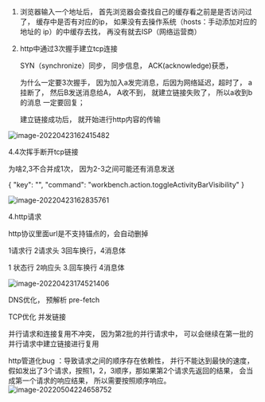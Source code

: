 1. 浏览器输入一个地址后， 首先浏览器会查找自己的缓存看之前是是否访问过了， 缓存中是否有对应的ip， 如果没有去操作系统（hosts：手动添加对应的地址的 ip）的中缓存去找， 再没有就去ISP（网络运营商）

2. http中通过3次握手建立tcp连接

   SYN（synchronize）同步， 同步信息，  ACK(acknowledge)获悉，

   为什么一定要3次握手， 因为加入a发完消息，后因为网络延迟，超时了， a挂断了， 然后B发送消息给A， A收不到， 就建立链接失败了， 所以a收到b的消息 一定要回复；

   建立链接成功后， 就开始进行http内容的传输

![image-20220423162415482](https://mqc-img.oss-cn-shanghai.aliyuncs.com/img/image-20220423162415482.png)

4.4次挥手断开tcp链接

为啥2,3不合并成1次， 因为2-3之间可能还有消息发送

{
  "key": "",
  "command": "workbench.action.toggleActivityBarVisibility"
}

![image-20220423162835761](https://mqc-img.oss-cn-shanghai.aliyuncs.com/img/image-20220423162835761.png)



4.http请求

http协议里面url是不支持锚点的，会自动删掉

 1请求行  2请求头 3回车换行，4消息体 

 1 状态行  2响应头 3.回车换行 4消息体

![image-20220423174521406](https://mqc-img.oss-cn-shanghai.aliyuncs.com/img/image-20220423174521406.png)





DNS优化， 预解析 pre-fetch

TCP优化  并发链接

并行请求和连接复用不冲突， 因为第2批的并行请求中， 可以会继续在第一批的并行请求中建立链接进行复用 

http管道化bug ：导致请求之间的顺序存在依赖性， 并行不能达到最快的速度， 假如发出了3个请求，按照1，2，3顺序，那如果第2个请求先返回的结果， 会当成第一个请求的响应结果， 所以需要按照顺序响应。![image-20220504224658752](https://mqc-img.oss-cn-shanghai.aliyuncs.com/img/image-20220504224658752.png)

